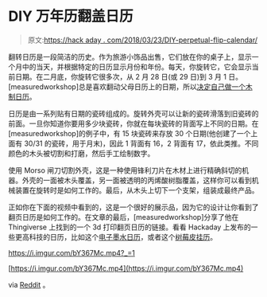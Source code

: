 # DIY 万年历翻盖日历

> 原文:[https://hack aday . com/2018/03/23/DIY-perpetual-flip-calendar/](https://hackaday.com/2018/03/23/diy-perpetual-flip-calendar/)

翻转日历是一段简洁的历史。作为旅游小饰品出售，它们放在你的桌子上，显示一个月中的当天，并根据特定的日历显示月份和年份。每天，你旋转它，它会显示当前日期。在二月底，你旋转它很多次，从 2 月 28 日(或 29 日)到 3 月 1 日。[measuredworkshop]总是喜欢翻动父母日历上的日期，所以[决定自己做一个木制日历](https://imgur.com/a/zr3cg)。

日历是由一系列贴有日期的瓷砖组成的。旋转外壳可以让新的瓷砖滑落到旧瓷砖的前面。一旦你知道你要用多少块瓷砖，你就在每块瓷砖的背面写上不同的日期。在[measuredworkshop]的例子中，有 15 块瓷砖来存放 30 个日期(他创建了一个上面有 30/31 的瓷砖，用于月末)，因此 1 背面有 16，2 背面有 17，依此类推。不同颜色的木头被切割和打磨，然后手工绘制数字。

使用 Morso 闸刀切割外壳，这是一种使用锋利刀片在木材上进行精确斜切的机器。外壳的一面被木头覆盖，另一面被透明的丙烯酸树脂覆盖，这样你可以看到机械装置在旋转时是如何工作的。最后，从木头上切下一个支架，组装成最终产品。

正如你在下面的视频中看到的，这是一个很好的展示品，因为它的设计让你看到了翻页日历是如何工作的。在文章的最后，[measuredworkshop]分享了他在 Thingiverse 上找到的一个 3d 打印翻页日历的链接。看看 Hackaday 上发布的一些更高科技的日历，比如这个[电子墨水日历](https://hackaday.com/2017/09/01/hackaday-prize-entry-an-e-ink-calendar/)，或者这个[树莓皮挂历](https://hackaday.com/2013/12/15/raspberry-pi-wall-calendar/)。

 <https://i.imgur.com/bY367Mc.mp4?_=1>

[https://i.imgur.com/bY367Mc.mp4](https://i.imgur.com/bY367Mc.mp4)

via [Reddit](https://www.reddit.com/r/DIY/comments/80wcbn/perpetual_flip_calendar/?st=je7r1ban&sh=e8970b68) 。